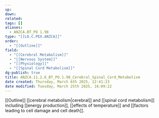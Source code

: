 ```yaml
---
up: 
down: 
related: 
tags: []
aliases:
  - ANZCA.BT_PO 1.98
type: "[[LO.C.PEX.ANZCA]]"
order:
  - "[[Outline]]"
field:
  - "[[Cerebral Metabolism]]"
  - "[[Nervous System]]"
  - "[[Physiology]]"
  - "[[Spinal Cord Metabolism]]"
dg-publish: true
title: ANZCA.11.2.6_BT_PO.1.98_Cerebral_Spinal_Cord_Metabolism
date created: Thursday, March 6th 2025, 12:41:23
date modified: Tuesday, March 25th 2025, 16:09:22
---
```


[[Outline]] [[cerebral metabolism|cerebral]] and [[spinal cord metabolism]] including [[energy production]], [[effects of temperature]] and [[factors leading to cell damage and cell death]].
